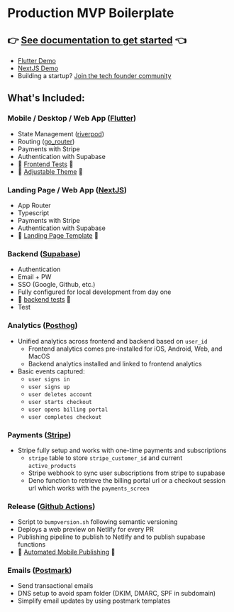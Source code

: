 # Production MVP Boilerplate

## 👉 [See documentation to get started](https://resources.devtodollars.com/docs) 👈

-   [Flutter Demo](https://flutter.devtodollars.com)
-   [NextJS Demo](https://nextjs.devtodollars.com)
-   Building a startup? [Join the tech founder community](https://discord.gg/6q63Xa6SEB)

## What's Included:

### Mobile / Desktop / Web App ([Flutter](./flutter/README.md))

-   State Management ([riverpod](https://pub.dev/packages/riverpod))
-   Routing ([go_router](https://pub.dev/packages/go_router))
-   Payments with Stripe
-   Authentication with Supabase
-   🚧 [Frontend Tests](https://github.com/devtodollars/flutter-supabase-production-template/issues/4) 🚧
-   🚧 [Adjustable Theme](https://github.com/devtodollars/startup-boilerplate/issues/40) 🚧

### Landing Page / Web App ([NextJS](./nextjs/README.md))

-   App Router
-   Typescript
-   Payments with Stripe
-   Authentication with Supabase
-   🚧 [Landing Page Template](https://github.com/devtodollars/startup-boilerplate/issues/54) 🚧

### Backend ([Supabase](./supabase/README.md))

-   Authentication
-   Email + PW
-   SSO (Google, Github, etc.)
-   Fully configured for local development from day one
-   🚧 [backend tests](https://github.com/devtodollars/flutter-supabase-production-template/issues/16) 🚧
-   Test

### Analytics ([Posthog](https://posthog.com/))

-   Unified analytics across frontend and backend based on `user_id`
    -   Frontend analytics comes pre-installed for iOS, Android, Web, and MacOS
    -   Backend analytics installed and linked to frontend analytics
-   Basic events captured:
    -   `user signs in`
    -   `user signs up`
    -   `user deletes account`
    -   `user starts checkout`
    -   `user opens billing portal`
    -   `user completes checkout`

### Payments ([Stripe](https://stripe.com/en-ca))

-   Stripe fully setup and works with one-time payments and subscriptions
    -   `stripe` table to store `stripe_customer_id` and current `active_products`
    -   Stripe webhook to sync user subscriptions from stripe to supabase
    -   Deno function to retrieve the billing portal url or a checkout session url which works with the `payments_screen`

### Release ([Github Actions](https://github.com/features/actions))

-   Script to `bumpversion.sh` following semantic versioning
-   Deploys a web preview on Netlify for every PR
-   Publishing pipeline to publish to Netlify and to publish supabase functions
-   🚧 [Automated Mobile Publishing](https://github.com/devtodollars/flutter-supabase-production-template/issues/22) 🚧

### Emails ([Postmark](https://postmarkapp.com/))

-   Send transactional emails
-   DNS setup to avoid spam folder (DKIM, DMARC, SPF in subdomain)
-   Simplify email updates by using postmark templates
